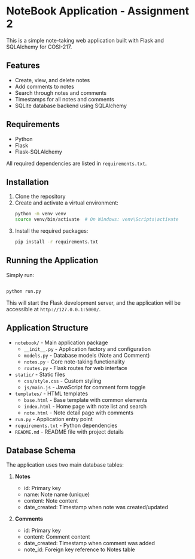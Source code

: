 # NoteBook Application - Assignment 2

This is a simple note-taking web application built with Flask and SQLAlchemy for COSI-217.

## Features

- Create, view, and delete notes
- Add comments to notes
- Search through notes and comments
- Timestamps for all notes and comments
- SQLite database backend using SQLAlchemy

## Requirements

- Python
- Flask
- Flask-SQLAlchemy

All required dependencies are listed in `requirements.txt`.

## Installation

1. Clone the repository
2. Create and activate a virtual environment:
   ```bash
   python -m venv venv
   source venv/bin/activate  # On Windows: venv\Scripts\activate
   ```
3. Install the required packages:
   ```bash
   pip install -r requirements.txt
   ```

## Running the Application

Simply run:
```bash

python run.py
```

This will start the Flask development server, and the application will be accessible at `http://127.0.0.1:5000/`.

## Application Structure

- `notebook/` - Main application package
  - `__init__.py` - Application factory and configuration
  - `models.py` - Database models (Note and Comment)
  - `notes.py` - Core note-taking functionality
  - `routes.py` - Flask routes for web interface
- `static/` - Static files
  - `css/style.css` - Custom styling
  - `js/main.js` - JavaScript for comment form toggle
- `templates/` - HTML templates
  - `base.html` - Base template with common elements
  - `index.html` - Home page with note list and search
  - `note.html` - Note detail page with comments
- `run.py` - Application entry point
- `requirements.txt` - Python dependencies
- `README.md` - README file with project details

## Database Schema

The application uses two main database tables:

1. **Notes**
   - id: Primary key
   - name: Note name (unique)
   - content: Note content
   - date_created: Timestamp when note was created/updated

2. **Comments**
   - id: Primary key
   - content: Comment content
   - date_created: Timestamp when comment was added
   - note_id: Foreign key reference to Notes table